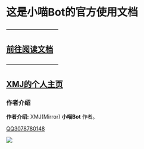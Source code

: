 # 这是小喵Bot的官方使用文档
——————————

## [前往阅读文档](https://xmjjs.github.io/MiaoBot)

——————————

## [XMJ的个人主页](https://lingxmj.top)


### 作者介绍

**作者介绍:**  XMJ(Mirror)  **小喵Bot** 作者。

[QQ3078780148](tencent://message/?uin=307878014)

![](https://q1.qlogo.cn/g?b=qq&nk=3078780148&s=640)
